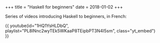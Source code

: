 +++
title = "Haskell for beginners"
date = 2018-01-02
+++

Series of videos introducing Haskell to beginners, in French:

{{ youtube(id="1HQ1YsHLDbQ", playlist="PL8INnc2wyTEk5WKaaP8TEipbPT3N4I5sm", class="yt_embed") }}
